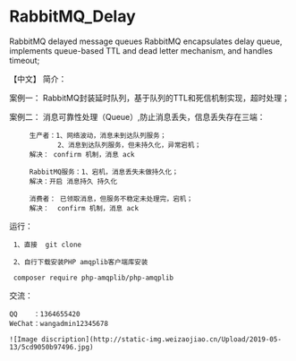# RabbitMQ_Delay
RabbitMQ delayed message queues
RabbitMQ encapsulates delay queue, implements queue-based TTL and dead letter mechanism, and handles timeout;

【中文】
简介：

 案例一： RabbitMQ封装延时队列，基于队列的TTL和死信机制实现，超时处理；
 
 案例二： 消息可靠性处理（Queue）,防止消息丢失，信息丢失存在三端：
 
         生产者：1、网络波动，消息未到达队列服务；
                2、消息到达队列服务，但未持久化，异常宕机；
         解决： confirm 机制，消息 ack
         
         RabbitMQ服务：1、宕机，消息丢失未做持久化；
         解决：开启 消息持久 持久化 
         
         消费者： 已领取消息，但服务不稳定未处理完，宕机；
         解决：  confirm 机制，消息 ack



运行：

     
     1、直接  git clone

     2、自行下载安装PHP amqplib客户端库安装

     composer require php-amqplib/php-amqplib


交流：

    QQ    ：1364655420 
    WeChat：wangadmin12345678
    
    ![Image discription](http://static-img.weizaojiao.cn/Upload/2019-05-13/5cd9050b97496.jpg)
